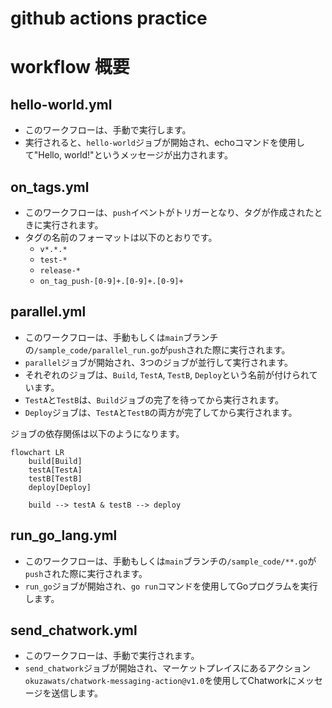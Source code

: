 # github actions practice

# workflow 概要

## hello-world.yml
- このワークフローは、手動で実行します。
- 実行されると、`hello-world`ジョブが開始され、echoコマンドを使用して"Hello, world!"というメッセージが出力されます。


## on_tags.yml
- このワークフローは、`push`イベントがトリガーとなり、タグが作成されたときに実行されます。
- タグの名前のフォーマットは以下のとおりです。
  - `v*.*.*`
  - `test-*`
  - `release-*`
  - `on_tag_push-[0-9]+.[0-9]+.[0-9]+`


## parallel.yml
- このワークフローは、手動もしくは`main`ブランチの`/sample_code/parallel_run.go`が`push`された際に実行されます。
- `parallel`ジョブが開始され、3つのジョブが並行して実行されます。
- それぞれのジョブは、`Build`, `TestA`, `TestB`, `Deploy`という名前が付けられています。
- `TestA`と`TestB`は、`Build`ジョブの完了を待ってから実行されます。
- `Deploy`ジョブは、`TestA`と`TestB`の両方が完了してから実行されます。

ジョブの依存関係は以下のようになります。

```mermaid
flowchart LR
    build[Build]
    testA[TestA]
    testB[TestB]
    deploy[Deploy]

    build --> testA & testB --> deploy
```

## run_go_lang.yml
- このワークフローは、手動もしくは`main`ブランチの`/sample_code/**.go`が`push`された際に実行されます。
- `run_go`ジョブが開始され、`go run`コマンドを使用してGoプログラムを実行します。


## send_chatwork.yml
- このワークフローは、手動で実行されます。
- `send_chatwork`ジョブが開始され、マーケットプレイスにあるアクション`okuzawats/chatwork-messaging-action@v1.0`を使用してChatworkにメッセージを送信します。
